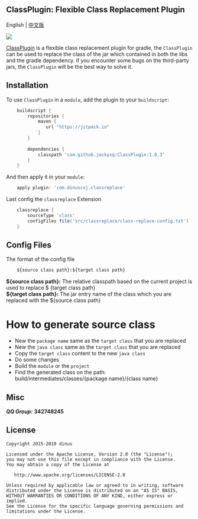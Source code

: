 ## ClassPlugin: Flexible Class Replacement Plugin               

English | [中文版](https://github.com/dinuscxj/ClassPlugin/blob/master/README-zh.md)<br/>

![](https://raw.githubusercontent.com/dinuscxj/ClassPlugin/master/logo/class_replace_logo.jpeg?width=300)<br/>

[ClassPlugin](https://github.com/dinuscxj/ClassPlugin) is a flexible class replacement plugin for gradle, 
the `ClassPlugin` can be used to replace the class of the jar which contained in both the libs and the gradle dependency.
if you encounter some bugs on the third-party jars, the `ClassPlugin` will be the best way to solve it.

## Installation
To use `ClassPlugin` in a `module`, add the plugin to your `buildscript`:

```gradle
    buildscript {
        repositories {
            maven {
               url "https://jitpack.io"
            }
        }
    
        dependencies {
            classpath 'com.github.jackyxq:ClassPlugin:1.0.3'
        }
    }
```

And then apply it in your `module`:

``` gradle 
    apply plugin: 'com.dinuscxj.classreplace'
``` 

Last config the `classreplace` Extension

``` gradle 
    classreplace {
        sourceType 'class' 
        configFiles file('src/classreplace/class-replace-config.txt')
    }
```  

## Config Files
The format of the config file
``` txt
    ${source class path}:${target class path}
``` 

**${source class path}:** The relative classpath based on the current project is used to replace $ {target class path}<br/>
**${target class path}:** The jar entry name of the class which you are replaced with the ${source class path}

# How to generate source class 

* New the `package name` same as the `target class` that you are replaced  
* New the `java class` same as the `target class` that you are replaced
* Copy the `target class` content to the new `java class`
* Do some changes
* Build the `module` or the `project`  
* Find the generated class on the path: build/intermediates/classes/{package name}/{class name}

## Misc

  ***QQ Group:*** **342748245**
  
## License

    Copyright 2015-2019 dinus

    Licensed under the Apache License, Version 2.0 (the "License");
    you may not use this file except in compliance with the License.
    You may obtain a copy of the License at

       http://www.apache.org/licenses/LICENSE-2.0

    Unless required by applicable law or agreed to in writing, software
    distributed under the License is distributed on an "AS IS" BASIS,
    WITHOUT WARRANTIES OR CONDITIONS OF ANY KIND, either express or implied.
    See the License for the specific language governing permissions and
    limitations under the License.
